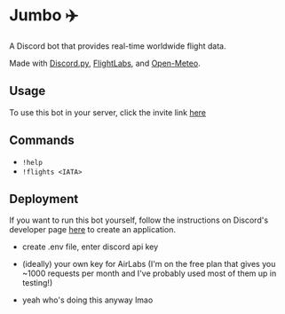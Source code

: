 # Jumbo ✈️

A Discord bot that provides real-time worldwide flight data.

Made with [Discord.py](https://github.com/Rapptz/discord.py), [FlightLabs](https://airlabs.co/), and [Open-Meteo](https://open-meteo.com/).

## Usage

To use this bot in your server, click the invite link [here](https://google.com)

## Commands

- `!help`
- `!flights <IATA>`

## Deployment

If you want to run this bot yourself, follow the instructions on Discord's developer page [here](https://discord.com/developers/docs/intro) to create an application.

- create .env file, enter discord api key

- (ideally) your own key for AirLabs (I'm on the free plan that gives you ~1000 requests per month and I've probably used most of them up in testing!)

- yeah who's doing this anyway lmao
